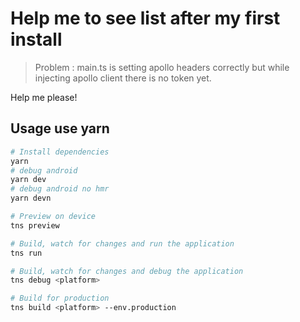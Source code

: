 # Help me to see list after my first install

> Problem : main.ts is setting apollo headers correctly but while injecting apollo client there is no token yet.

Help me please!

## Usage use yarn

``` bash
# Install dependencies
yarn
# debug android
yarn dev
# debug android no hmr
yarn devn

# Preview on device
tns preview

# Build, watch for changes and run the application
tns run

# Build, watch for changes and debug the application
tns debug <platform>

# Build for production
tns build <platform> --env.production

```
